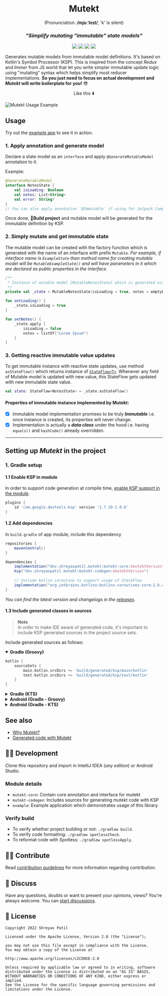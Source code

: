 <h1 align="center">Mutekt</h1>

<p align="center">(Pronunciation: <b><i>/mjuːˈteɪt/</i></b>, 'k' is silent)</p>

<h3 align="center"><i>"Simplify mutating "immutable" state models"</i></h3>

<p align="center">
    <a href="https://github.com/PatilShreyas/mutekt/actions/workflows/build.yml"><img src="https://github.com/PatilShreyas/mutekt/actions/workflows/build.yml/badge.svg"/></a>
    <a href="https://github.com/PatilShreyas/mutekt/actions/workflows/release.yml"><img src="https://github.com/PatilShreyas/mutekt/actions/workflows/release.yml/badge.svg"/></a>
    <a href="https://search.maven.org/search?q=g:dev.shreyaspatil.mutekt"><img src="https://img.shields.io/maven-central/v/dev.shreyaspatil.mutekt/mutekt-codegen?label=Maven%20Central&logo=android&style=flat-square"/></a>
    <a href="LICENSE"><img src="https://img.shields.io/github/license/PatilShreyas/mutekt?label=License)"/></a>
</p>

Generates mutable models from immutable model definitions. It's based on Kotlin's Symbol Processor (KSP).
This is inspired from the concept _Redux_ and _Immer_ from JS world that let you write simpler immutable update logic 
using "mutating" syntax which helps simplify most reducer implementations. 
**So you just need to focus on actual development and _Mutekt_ will write boilerplate for you!** 😎

<p align="center">Like this ⬇️️</p>

![Mutekt Usage Example](mutekt-usage.gif)

## Usage

Try out the [example app](/example) to see it in action.

### 1. Apply annotation and generate model

Declare a state model as an `interface` and apply `@GenerateMutableModel` annotation to it.

Example:

```kotlin
@GenerateMutableModel
interface NotesState {
    val isLoading: Boolean
    val notes: List<String>
    val error: String?
}
// You can also apply annotation `@Immutable` if using for Jetpack Compose UI model.
```

Once done, **🔨Build project** and mutable model will be generated for the immutable definition by KSP.

### 2. Simply mutate and get immutable state

The mutable model can be created with the factory function which is generated with the name of an interface with prefix
`Mutable`.
_For example, if interface name is `ExampleState` then method name for creating mutable model will be
`MutableExampleState()` and will have parameters in it which are declared as public properties in the interface._

```kotlin
/**
 * Instance of mutable model [MutableNotesState] which is generated with Mutekt.
 */
private val _state = MutableNotesState(isLoading = true, notes = emptyList(), error = null)

fun setLoading() {
    _state.isLoading = true
}

fun setNotes() {
    _state.apply {
        isLoading = false
        notes = listOf("Lorem Ipsum")
    }
}
```

### 3. Getting reactive immutable value updates

To get immutable instance with reactive state updates, use method `asStateFlow()` which returns instance of
[`StateFlow<T>`](https://kotlinlang.org/api/kotlinx.coroutines/kotlinx-coroutines-core/kotlinx.coroutines.flow/-state-flow/).
Whenever any field of Mutable model is updated with new value, this StateFlow gets updated with new immutable state value.

```kotlin
val state: StateFlow<NotesState> = _state.asStateFlow()
```

#### Properties of immutable instance implemented by Mutekt:

- [x] Immutable model implementation promises to be truly ***Immutable*** i.e. once instance is created, its properties
will never change.
- [x] Implementation is actually a ***data class*** under the hood i.e. having `equals()` and `hashCode()` 
already overridden.

---

## Setting up _Mutekt_ in the project

### 1. Gradle setup

#### 1.1 Enable KSP in module

In order to support code generation at compile time, [enable KSP support in the module](https://kotlinlang.org/docs/ksp-quickstart.html#use-your-own-processor-in-a-project).

```groovy
plugins {
    id 'com.google.devtools.ksp' version '1.7.10-1.0.6'
}
```

#### 1.2 Add dependencies

In `build.gradle` of app module, include this dependency

```groovy
repositories {
    mavenCentral()
}

dependencies {
    implementation("dev.shreyaspatil.mutekt:mutekt-core:$mutektVersion")
    ksp("dev.shreyaspatil.mutekt:mutekt-codegen:$mutektVersion")
    
    // Include kotlin coroutine to support usage of StateFlow 
    implementation("org.jetbrains.kotlinx:kotlinx-coroutines-core:1.6.4")
}
```

_You can find the latest version and changelogs in the [releases](https://github.com/PatilShreyas/mutekt/releases)_.

#### 1.3 Include generated classes in sources

> **Note**   
> In order to make IDE aware of generated code, it's important to include KSP generated sources in the project source sets.

Include generated sources as follows:

<details open>
  <summary><b>Gradle (Groovy)</b></summary>

```groovy
kotlin {
    sourceSets {
        main.kotlin.srcDirs += 'build/generated/ksp/main/kotlin'
        test.kotlin.srcDirs += 'build/generated/ksp/test/kotlin'
    }
}
```

</details>

<details>
  <summary><b>Gradle (KTS)</b></summary>

```kotlin
kotlin {
    sourceSets.main {
        kotlin.srcDir("build/generated/ksp/main/kotlin")
    }
    sourceSets.test {
        kotlin.srcDir("build/generated/ksp/test/kotlin")
    }
}
```

</details>

<details>
  <summary><b>Android (Gradle - Groovy)</b></summary>

```groovy
android {
    applicationVariants.all { variant ->
        kotlin.sourceSets {
            def name = variant.name
            getByName(name) {
                kotlin.srcDir("build/generated/ksp/$name/kotlin")
            }
        }
    }
}
```
</details>

<details>
  <summary><b>Android (Gradle - KTS)</b></summary>

```kotlin
android {
    applicationVariants.all {
        kotlin.sourceSets {
            getByName(name) {
                kotlin.srcDir("build/generated/ksp/$name/kotlin")
            }
        }
    }
}
```
</details>

## See also

- [Why Mutekt?](https://github.com/PatilShreyas/mutekt/wiki/Why-Mutekt%3F)
- [Generated code with Mutekt](https://github.com/PatilShreyas/mutekt/wiki/Code-generation-with-Mutekt)

## 👨‍💻 Development

Clone this repository and import in IntelliJ IDEA (_any edition_) or Android Studio.

### Module details

- `mutekt-core`: Contain core annotation and interface for mutekt
- `mutekt-codegen`: Includes sources for generating mutekt code with KSP
- `example`: Example application which demonstrates usage of this library.

### Verify build

- To verify whether project building or not: `./gradlew build`.
- To verify code formatting: `./gradlew spotlessCheck`.
- To reformat code with Spotless: `./gradlew spotlessApply`.

## 🙋‍♂️ Contribute 

Read [contribution guidelines](CONTRIBUTING.md) for more information regarding contribution.

## 💬 Discuss

Have any questions, doubts or want to present your opinions, views? You're always welcome. You can [start discussions](https://github.com/PatilShreyas/mutekt/discussions).

## 📝 License

```
Copyright 2022 Shreyas Patil

Licensed under the Apache License, Version 2.0 (the "License");

you may not use this file except in compliance with the License.
You may obtain a copy of the License at

http://www.apache.org/licenses/LICENSE-2.0

Unless required by applicable law or agreed to in writing, software
distributed under the License is distributed on an "AS IS" BASIS,
WITHOUT WARRANTIES OR CONDITIONS OF ANY KIND, either express or implied.
See the License for the specific language governing permissions and
limitations under the License.
```
